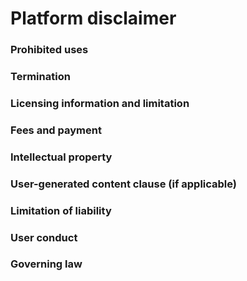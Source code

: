 # Platform disclaimer


### Prohibited uses

### Termination

### Licensing information and limitation

### Fees and payment

### Intellectual property

### User-generated content clause (if applicable)

### Limitation of liability

### User conduct

### Governing law
